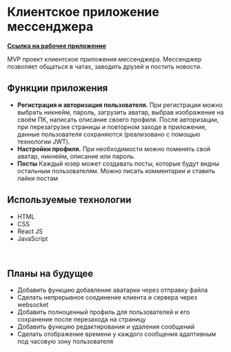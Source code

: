 <h1>Клиентское приложение мессенджера</h1>

<b><a href="https://triiiple.ru">Ссылка на рабочее приложение</a></b>

MVP проект клиентское приложения мессенджера. Мессенджер позволяет общаться в чатах, заводить друзей и постить новости. 

<h2>Функции приложения</h2>
<ul>
  <li><b>Регистрация и авторизация пользователя.</b> При регистрации можно выбрать никнейм, пароль, загрузить аватар, выбрав изображение на своём ПК, написать описание своего профиля. После авторизации, при перезагрузке страницы и повторном заходе в приложение,   данные пользователя сохраняются (реализовано с помощью технологии JWT).</li>
  <li><b>Настройки профиля.</b> При необходимости можно поменять свой аватар, никнейм, описание или пароль.</li>
  <li><b>Посты</b> Каждый юзер может создавать посты, которые будут видны остальным пользователям. Можно писать комментарии и ставить лайки постам</li>
</ul>
<h2>Используемые технологии</h2>
<ul>
  <li>HTML</li>
  <li>CSS</li>
  <li>React JS</li>
  <li>JavaScript</li>
</ul>
<br>
<h2>Планы на будущее</h2>
<ul>
  <li>Добавить функцию добавление аватарки через отправку файла</li>
  <li>Сделать непрерывное соединение клиента и сервера через websocket</li>
  <li>Добавить полноценный профиль для пользователей и его сохранение после перезахода на страницу</li>
  <li>Добавить функцию редактирования и удаления сообщений</li>
  <li>Сделать отображение времени у каждого сообщения адаптивным под часовую зону пользователя</li>
</ul>
<br>
